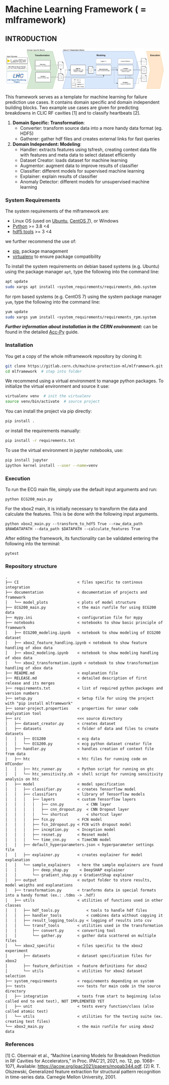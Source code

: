 

# Machine Learning Framework ( = mlframework)
## INTRODUCTION

![Framework overview](documentation/ml_framework_overview.png)

This framework serves as a template for machine learning for failure prediction use cases.
It contains domain specific and domain independent building blocks.
Two example use cases are given for predicting breakdowns in CLIC RF cavities [1] and to classify heartbeats [2].

1) **Domain Specific: Transformation**:
   * Converter: transform source data into a more handy data format (eg. HDF5)
   * Gatherer: gather hdf files and creates external links for fast queries
2) **Domain Independent: Modeling**:
   * Handler: extracts features using tsfresh, creating context data file with features and meta data to select dataset efficiently
   * Dataset Creator: loads dataset for machine learning
   * Augmentor: augment data to improve results of classifier
   * Classifier: different models for supervised machine learning
   * Explainer: explain results of classifier
   * Anomaly Detector: different models for unsupervised machine learning
   
### System Requirements
The system requirements of the mlframework are:
- Linux OS (used on [Ubuntu](https://ubuntu.com/download/desktop), [CentOS 7](https://www.centos.org/)), or Windows
- [Python](https://www.python.org/) >= 3.8 <4
- [hdf5 tools](https://support.hdfgroup.org/HDF5/doc/RM/Tools/) >= 3 <4

we further recommend the use of:
- [pip](https://pip.pypa.io/en/stable/installation/), package management
- [virtualenv](https://virtualenv.pypa.io/en/latest/) to ensure package compatibility

To install the system requirements on debian based systems (e.g. Ubuntu) using the package manager `apt`, type the following into the command line:
```bash
apt update
sudo xargs apt install <system_requirements/requirements_deb.system
```
for rpm based systems (e.g. CentOS 7) using the system package manager `yum`, type the following into the command line:
```bash
yum update
sudo xargs yum install <system_requirements/requirements_rpm.system
```
***Further information about installation in the CERN environment:*** 
can be found in the detailed [Acc-Py](https://wikis.cern.ch/display/ACCPY/Getting+started+with+Acc-Py) guide.

### Installation
You get a copy of the whole mlframework repository by cloning it:
```bash
git clone https://gitlab.cern.ch/machine-protection-ml/mlframework.git  # Clone the gitlab project
cd mlframework  # step into folder
```
We recommend using a virtual environment to manage python packages. To initialize the virtual environment and source it
use:
```bash
virtualenv venv  # init the virtualenv
source venv/bin/activate  # source project
```
You can install the project via pip directly: 
```bash
pip install .
```
or install the requirements manually:
```bash
pip install -r requirements.txt
```
To use the virtual environment in jupyter notebooks, use:
```bash
pip install jupyter
ipython kernel install --user --name=venv
```
### Execution

To run the ECG main file, simply use the default input arguments and run:
```
python ECG200_main.py
```
For the xbox2 main, it is initially necessary to transform the data and calculate the features. 
This is be done with the following input arguments.
```
python xbox2_main.py --transform_to_hdf5 True --raw_data_path $RAWDATAPATH --data_path $DATAPATH --calculate_features True 
```
After editing the framework, its functionality can be validated entering the following into the terminal:
```
pytest
```
### Repository structure
```angular2html ( cleanpy .; tree -A -I "__init__.py|venv|__pycache__|log_files")
.
├── CI                          < files specific to continous integration
├── documentation               < documentation of projects and framework
│   └── model_plots             < plots of model structure
├── ECG200_main.py              < the main runfile for using ECG200 data
├── mypy.ini                    < configuration file for mypy
├── notebooks                   < notebooks to show basic principle of framework
│   ├── ECG200_modeling.ipynb   < notebook to show modeling of ECG200 dataset
│   ├── xbox2_feature_handling.ipynb < notebook to show feature handling of xbox data
│   ├── xbox2_modeling.ipynb    < notebook to show modeling handling of xbox data
│   └── xbox2_transformation.ipynb < notebook to show transformation handling of xbox data
├── README.md                   < explanation file
├── RELEASE.md                  < detailed description of first release and its merges
├── requirements.txt            < list of required python packages and version numbers  
├── setup.py                    < Setup file for using the project with "pip install mlframework"
├── sonar-project.properties    < properties for sonar code analyzation tool
├── src                         <<< source directory
│   ├── dataset_creator.py      < creates dataset
│   ├── datasets                < folder of data and files to create datasets
│   │   ├── ECG200              < ecg data
│   │   └── ECG200.py           < ecg python dataset creator file
│   ├── handler.py              < handles creation of context file from data
│   ├── htc                     < htc files for running code on HTCondor
│   │   ├── htc_runner.py       < Python script for running on gtc   
│   │   └── htc_sensitivity.sh  < shell script for running sensitivity analysis on htc
│   ├── model                   < model specification
│   │   ├── classifier.py       < creates Tensorflow model
│   │   ├── classifiers         < library of Tensorflow models
│   │   │   ├── layers          < custom Tensorflow layers
│   │   │   │   ├── cnn.py          < CNN layer
│   │   │   │   ├── cnn_dropout.py  < CNN Dropout layer
│   │   │   │   └── shortcut        < shortcut layer
│   │   │   ├── fcn.py          < FCN model
│   │   │   ├── fcn_2dropout.py < FCN with dropout model
│   │   │   ├── inception.py    < Inception model
│   │   │   ├── resnet.py       < Resnet model
│   │   │   └── time_cnn.py     < TimeCNN model
│   │   ├── default_hyperparameters.json < hyperparameter settings file
│   │   ├── explainer.py        < creates explainer for model explanation
│   │   └── sample_explainers   < here the sample explainers are found
│   │       ├── deep_shap.py     < DeepSHAP explainer
│   │       └── gradient_shap.py < GradientShap explainer
│   ├── output                  < output folder to store results, model weigths and explanations
│   ├── transformation.py       < tranforms data in special formats into a handy format (ex.: .tdms -> .hdf)
│   ├── utils                   < utilities of functions used in other classes
│   │   ├── hdf_tools.py            < tools to handle hdf files
│   │   ├── handler_tools           < combines data without copying it
│   │   ├── result_logging_tools.py < logging of results into csv 
│   │   └── transf_tools        < utilities used in the transformation
│   │       ├── convert.py      < converting tool
│   │       └── gather.py       < gather data scattered on multiple files
│   └── xbox2_specific          < files specific to the xbox2 experiment
│       ├── datasets            < dataset specification files for xbox2
│       ├── feature_definition  < feature definitions for xbox2
│       └── utils               < utilities for xbox2 dataset selection
├── system_requirements         < requirements depending on system
├── tests                       <<< tests for main code in the source directory
│   ├── integration             < tests from start to beginning (also called end to end test), NOT IMPLEMENTED YET
│   ├── unit                    < tests every function/class (also called atomic test)
│   └── utils                   < utilities for the testing suite (ex. creating test files)
└── xbox2_main.py               < the main runfile for using xbox2 data
```

### References
[1]  C. Obermair et al., “Machine Learning Models for Breakdown Prediction in RF Cavities for Accelerators,” in Proc. IPAC’21, 2021, no. 12, pp. 1068–1071, Available: https://jacow.org/ipac2021/papers/mopab344.pdf.
[2]  R. T. Olszewski, Generalized feature extraction for structural pattern recognition in time-series data. Carnegie Mellon University, 2001.